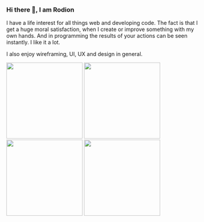 ### Hi there 👋, I am Rodion

I have a life interest for all things web and developing code. The fact is that I get a huge moral satisfaction, when I create or improve something with my own hands. And in programming the results of your actions can be seen instantly. I like it a lot. 

I also enjoy wireframing, UI, UX and design in general.

<a href="#"><img src="https://i.gifer.com/SYT1.gif" height="200px"></a>
<a href="#"><img src="https://i.gifer.com/SYT1.gif" height="200px"></a>
<a href="#"><img src="https://i.gifer.com/SYT1.gif" height="200px"></a>
<a href="#"><img src="https://i.gifer.com/SYT1.gif" height="200px"><a/>



<!--
**rodionsibov/rodionsibov** is a ✨ _special_ ✨ repository because its `README.md` (this file) appears on your GitHub profile.

Here are some ideas to get you started:

- 🔭 I’m currently working on ...
- 🌱 I’m currently learning ...
- 👯 I’m looking to collaborate on ...
- 🤔 I’m looking for help with ...
- 💬 Ask me about ...
- 📫 How to reach me: ...
- 😄 Pronouns: ...
- ⚡ Fun fact: ...
-->
